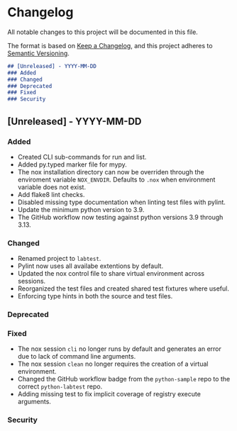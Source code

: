 # Changelog

All notable changes to this project will be documented in this file.

The format is based on [Keep a Changelog](https://keepachangelog.com/en/1.0.0/),
and this project adheres to [Semantic Versioning](https://semver.org/spec/v2.0.0.html).

```markdown
## [Unreleased] - YYYY-MM-DD
### Added
### Changed
### Deprecated
### Fixed
### Security
```

## [Unreleased] - YYYY-MM-DD
### Added
- Created CLI sub-commands for run and list.
- Added py.typed marker file for mypy.
- The nox installation directory can now be overriden through the enviroment variable
  `NOX_ENVDIR`. Defaults to `.nox` when environment variable does not exist.
- Add flake8 lint checks.
- Disabled missing type documentation when linting test files with pylint.
- Update the minimum python version to 3.9.
- The GitHub workflow now testing against python versions 3.9 through 3.13.
### Changed
- Renamed project to `labtest`.
- Pylint now uses all availabe extentions by default.
- Updated the nox control file to share virtual environment across sessions.
- Reorganized the test files and created shared test fixtures where useful.
- Enforcing type hints in both the source and test files.
### Deprecated
### Fixed
- The nox session `cli` no longer runs by default and generates an error due to lack
  of command line arguments.
- The nox session `clean` no longer requires the creation of a virtual environment.
- Changed the GitHub workflow badge from the `python-sample` repo to the correct
  `python-labtest` repo.
- Adding missing test to fix implicit coverage of registry execute arguments.
### Security
